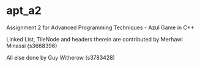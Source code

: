 # apt_a2
Assignment 2 for Advanced Programming Techniques - Azul Game in C++

Linked List, TileNode and headers therein are contributed by Merhawi Minassi (s3668396)

All else done by Guy Witherow (s3783428)